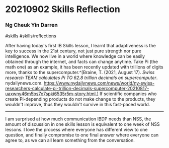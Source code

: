 # 20210902 Skills Reflection
### Ng Cheuk Yin Darren
#skills #skills/reflections 

After having today's first IB Skills lesson, I learnt that adaptiveness is the key to success in the 21st century, not just pure strength nor pure intelligence. We now live in a world where knowledge can be easily obtained through the internet, and facts can change anytime. Take Pi (the math one) as an example, it has been recently updated with trillions of digits more, thanks to the supercomputer.^[Braine, T. (2021, August 17). _Swiss research TEAM calculates Pi TO 62.8 trillion decimals on supercomputer_. nydailynews.com. https://www.nydailynews.com/news/world/ny-swiss-researchers-calculate-pi-trillion-decimals-supercomputer-20210817-uaxwny46m5bs7o7spki6535r5m-story.html.] If scientific companies who create Pi-depending products do not make change to the products, they wouldn't improve, thus they wouldn't survive in this fast-paced world.

---

I am surprised at how much communication IBDP needs than NSS, the amount of discussion in one skills lesson is equivalent to one week of NSS lessons. I love the process where everyone has different view to one question, and finally compromise to one final answer where everyone can agree to, as we can all learn something from the conversation.
